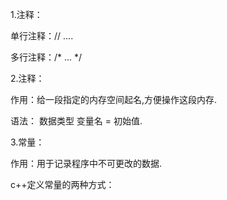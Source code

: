 1.注释：

单行注释：// ....

多行注释：/* ... */

2.注释：

作用：给一段指定的内存空间起名,方便操作这段内存.

语法： 数据类型  变量名 = 初始值.

3.常量：

作用：用于记录程序中不可更改的数据.

c++定义常量的两种方式：





